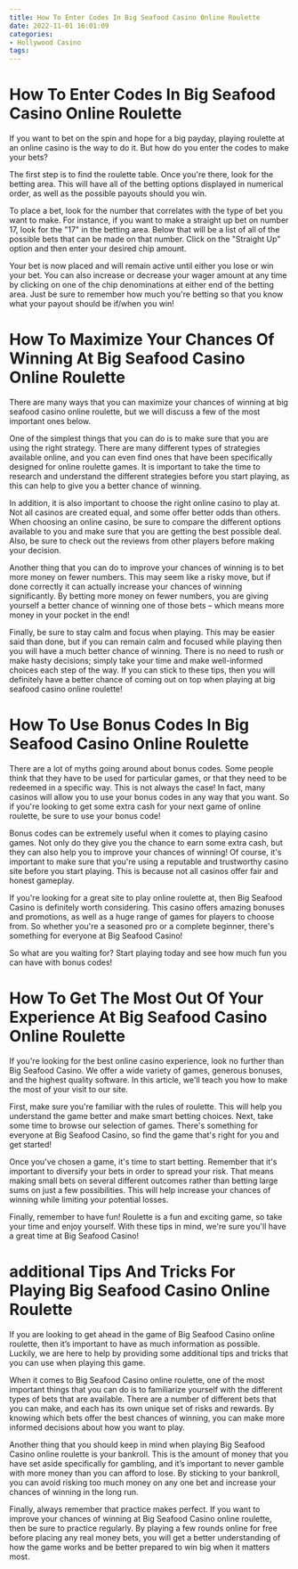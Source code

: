 ```yaml
---
title: How To Enter Codes In Big Seafood Casino Online Roulette 
date: 2022-11-01 16:01:09
categories:
- Hollywood Casino
tags:
---
```



#  How To Enter Codes In Big Seafood Casino Online Roulette 

If you want to bet on the spin and hope for a big payday, playing roulette at an online casino is the way to do it. But how do you enter the codes to make your bets?

The first step is to find the roulette table. Once you're there, look for the betting area. This will have all of the betting options displayed in numerical order, as well as the possible payouts should you win.

To place a bet, look for the number that correlates with the type of bet you want to make. For instance, if you want to make a straight up bet on number 17, look for the "17" in the betting area. Below that will be a list of all of the possible bets that can be made on that number. Click on the "Straight Up" option and then enter your desired chip amount.

Your bet is now placed and will remain active until either you lose or win your bet. You can also increase or decrease your wager amount at any time by clicking on one of the chip denominations at either end of the betting area. Just be sure to remember how much you're betting so that you know what your payout should be if/when you win!

#  How To Maximize Your Chances Of Winning At Big Seafood Casino Online Roulette 

There are many ways that you can maximize your chances of winning at big seafood casino online roulette, but we will discuss a few of the most important ones below. 

One of the simplest things that you can do is to make sure that you are using the right strategy. There are many different types of strategies available online, and you can even find ones that have been specifically designed for online roulette games. It is important to take the time to research and understand the different strategies before you start playing, as this can help to give you a better chance of winning. 

In addition, it is also important to choose the right online casino to play at. Not all casinos are created equal, and some offer better odds than others. When choosing an online casino, be sure to compare the different options available to you and make sure that you are getting the best possible deal. Also, be sure to check out the reviews from other players before making your decision. 

Another thing that you can do to improve your chances of winning is to bet more money on fewer numbers. This may seem like a risky move, but if done correctly it can actually increase your chances of winning significantly. By betting more money on fewer numbers, you are giving yourself a better chance of winning one of those bets – which means more money in your pocket in the end! 

Finally, be sure to stay calm and focus when playing. This may be easier said than done, but if you can remain calm and focused while playing then you will have a much better chance of winning. There is no need to rush or make hasty decisions; simply take your time and make well-informed choices each step of the way. If you can stick to these tips, then you will definitely have a better chance of coming out on top when playing at big seafood casino online roulette!

#  How To Use Bonus Codes In Big Seafood Casino Online Roulette 

There are a lot of myths going around about bonus codes. Some people think that they have to be used for particular games, or that they need to be redeemed in a specific way. This is not always the case! In fact, many casinos will allow you to use your bonus codes in any way that you want. So if you're looking to get some extra cash for your next game of online roulette, be sure to use your bonus code!

Bonus codes can be extremely useful when it comes to playing casino games. Not only do they give you the chance to earn some extra cash, but they can also help you to improve your chances of winning! Of course, it's important to make sure that you're using a reputable and trustworthy casino site before you start playing. This is because not all casinos offer fair and honest gameplay.

If you're looking for a great site to play online roulette at, then Big Seafood Casino is definitely worth considering. This casino offers amazing bonuses and promotions, as well as a huge range of games for players to choose from. So whether you're a seasoned pro or a complete beginner, there's something for everyone at Big Seafood Casino!

So what are you waiting for? Start playing today and see how much fun you can have with bonus codes!

#  How To Get The Most Out Of Your Experience At Big Seafood Casino Online Roulette 

If you're looking for the best online casino experience, look no further than Big Seafood Casino. We offer a wide variety of games, generous bonuses, and the highest quality software. In this article, we'll teach you how to make the most of your visit to our site.

First, make sure you're familiar with the rules of roulette. This will help you understand the game better and make smart betting choices. Next, take some time to browse our selection of games. There's something for everyone at Big Seafood Casino, so find the game that's right for you and get started!

Once you've chosen a game, it's time to start betting. Remember that it's important to diversify your bets in order to spread your risk. That means making small bets on several different outcomes rather than betting large sums on just a few possibilities. This will help increase your chances of winning while limiting your potential losses.

Finally, remember to have fun! Roulette is a fun and exciting game, so take your time and enjoy yourself. With these tips in mind, we're sure you'll have a great time at Big Seafood Casino!

#  additional Tips And Tricks For Playing Big Seafood Casino Online Roulette

If you are looking to get ahead in the game of Big Seafood Casino online roulette, then it’s important to have as much information as possible. Luckily, we are here to help by providing some additional tips and tricks that you can use when playing this game.

When it comes to Big Seafood Casino online roulette, one of the most important things that you can do is to familiarize yourself with the different types of bets that are available. There are a number of different bets that you can make, and each has its own unique set of risks and rewards. By knowing which bets offer the best chances of winning, you can make more informed decisions about how you want to play.

Another thing that you should keep in mind when playing Big Seafood Casino online roulette is your bankroll. This is the amount of money that you have set aside specifically for gambling, and it’s important to never gamble with more money than you can afford to lose. By sticking to your bankroll, you can avoid risking too much money on any one bet and increase your chances of winning in the long run.

Finally, always remember that practice makes perfect. If you want to improve your chances of winning at Big Seafood Casino online roulette, then be sure to practice regularly. By playing a few rounds online for free before placing any real money bets, you will get a better understanding of how the game works and be better prepared to win big when it matters most.